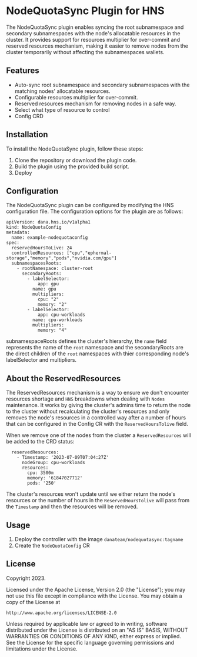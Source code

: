 # NodeQuotaSync Plugin for HNS

The NodeQuotaSync plugin enables syncing the root subnamespace and secondary subnamespaces with the node's allocatable resources in the cluster. It provides support for resources multiplier for over-commit and reserved resources mechanism, making it easier to remove nodes from the cluster temporarily without affecting the subnamespaces wallets.

## Features

- Auto-sync root subnamespace and secondary subnamespaces with the matching nodes' allocatable resources.
- Configurable resources multiplier for over-commit.
- Reserved resources mechanism for removing nodes in a safe way.
- Select what type of resource to control
- Config CRD

## Installation

To install the NodeQuotaSync plugin, follow these steps:

1. Clone the repository or download the plugin code.
2. Build the plugin using the provided build script.
3. Deploy

## Configuration 

The NodeQuotaSync plugin can be configured by modifying the HNS configuration file. The configuration options for the plugin are as follows:

```
apiVersion: dana.hns.io/v1alpha1
kind: NodeQuotaConfig
metadata:
  name: example-nodequotaconfig
spec:
  reservedHoursToLive: 24
  controlledResources: ["cpu","ephermal-storage","memory","pods","nvidia.com/gpu"]
  subnamespacesRoots:
    - rootNamespace: cluster-root
      secondaryRoots:
        - labelSelector:
            app: gpu
          name: gpu
          multipliers:
            cpu: "2"
            memory: "2"
        - labelSelector:
            app: cpu-workloads
          name: cpu-workloads
          multipliers:
            memory: "4"
```

subnamespaceRoots defines the cluster's hierarchy, the `name` field represents the name of the `root` namespace and the secondaryRoots are the direct children of the `root` namespaces with thier corresponding node's labelSelector and multipliers.

## About the ReservedResources 

The ReservedResources mechanism is a way to ensure we don't encounter resources shortage and `HNS` breakdowns when dealing with 
`Nodes` maintenance. It works by giving the cluster's admins time to return the node to the cluster without recalculating the cluster's resources and only removes the node's resources in a controlled way after a number of hours that can be configured in the Config CR with the `ReservedHoursTolive` field.

When we remove one of the nodes from the cluster a `ReservedResources` will be added to the CRD status:
```
  reservedResources:
    - Timestamp: '2023-07-09T07:04:27Z'
      nodeGroup: cpu-workloads
      resources:
        cpu: 3500m
        memory: '61847027712'
        pods: '250'
```

The cluster's resources won't update until we either return the node's resources or the number of hours in the `ReservedHoursTolive` will pass from the `Timestamp` and then the resources will be removed.

## Usage

1. Deploy the controller with the image `danateam/nodequotasync:tagname`
2. Create the `NodeQuotaConfig` CR
 
## License

Copyright 2023.

Licensed under the Apache License, Version 2.0 (the "License");
you may not use this file except in compliance with the License.
You may obtain a copy of the License at

    http://www.apache.org/licenses/LICENSE-2.0

Unless required by applicable law or agreed to in writing, software
distributed under the License is distributed on an "AS IS" BASIS,
WITHOUT WARRANTIES OR CONDITIONS OF ANY KIND, either express or implied.
See the License for the specific language governing permissions and
limitations under the License.

